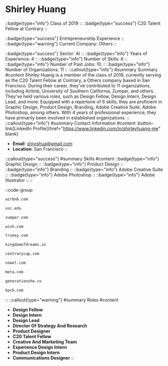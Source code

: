 # Shirley Huang
::badge{type="info"}
Class of 2019
::
::badge{type="success"}
C20 Talent Fellow at Contrary
::

::badge{type="success"}
Entrepreneurship Experience
::
::badge{type="warning"}
Current Company: Others
::

::badge{type="success"}
Sector: AI
::
::badge{type="info"}
Years of Experience: 4
::
::badge{type="info"}
Number of Skills: 6
::
::badge{type="info"}
Number of Past Jobs: 10
::
::badge{type="info"}
Number of Organizations: 11
::
::callout{type="info"}
#summary
Summary
#content
Shirley Huang is a member of the class of 2019, currently serving as the C20 Talent Fellow at Contrary, a Others company based in San Francisco. During their career, they've contributed to 11 organizations, including Airbnb, University of Southern California, Zumper, and others. They've held various roles, such as Design Fellow, Design Intern, Design Lead, and more. Equipped with a repertoire of 6 skills, they are proficient in Graphic Design, Product Design, Branding, Adobe Creative Suite, Adobe Photoshop, among others.  With 4 years of professional experience, they have primarily been involved in established organizations.
::
::callout{type="info"}
#summary
Contact Information
#content
:button-link[LinkedIn Profile]{href="https://www.linkedin.com/in/shirleyhuang-me" blank}
- **Email**: shiyishua@gmail.com
- **Location**: San Francisco
::

::callout{type="success"}
#summary
Skills
#content
::badge{type="info"}
Graphic Design
::
::badge{type="info"}
Product Design
::
::badge{type="info"}
Branding
::
::badge{type="info"}
Adobe Creative Suite
::
::badge{type="info"}
Adobe Photoshop
::
::badge{type="info"}
Adobe Illustrator
::
::

::code-group
```bash [Airbnb]
airbnb.com
```
```bash [University of Southern California]
usc.edu
```
```bash [Zumper]
zumper.com
```
```bash [Wish]
wish.com
```
```bash [Trueey]
trueey.com
```
```bash [Great Indian Nautanki Company]
kingdomofdreams.in
```
```bash [Contrary]
contrarycap.com
```
```bash [Vowel]
vowel.com
```
```bash [Meta]
meta.com
```
```bash [Generation She]
generationshe.co
```
```bash [Kleiner Perkins Caufield & Byers]
kpcb.com
```
::
::callout{type="warning"}
#summary
Roles
#content
- **Design Fellow**
- **Design Intern**
- **Design Lead**
- **Director Of Strategy And Research**
- **Product Designer**
- **C20 Talent Fellow**
- **Creative And Marketing Team**
- **Experience Design Intern**
- **Product Design Intern**
- **Communications Designer**
::

